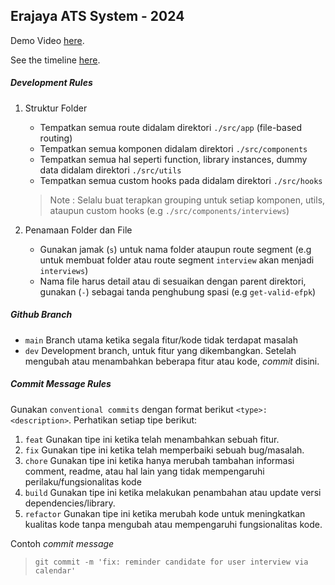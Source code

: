 ## Erajaya ATS System - 2024

Demo Video [here](https://drive.google.com/file/d/1HQB365i0s7gh8Q3Rg4PbAGdulEJ23DSP/view?usp=sharing).

See the timeline [here](https://docs.google.com/spreadsheets/d/12jSYs7mVIssOY1iyGkwIB7xP7d3tJvxNGkDeasjgg7s/edit#gid=0).

##### Development Rules

1. Struktur Folder

   - Tempatkan semua route didalam direktori `./src/app` (file-based routing)
   - Tempatkan semua komponen didalam direktori `./src/components`
   - Tempatkan semua hal seperti function, library instances, dummy data didalam direktori `./src/utils`
   - Tempatkan semua custom hooks pada didalam direktori `./src/hooks`

   > Note : Selalu buat terapkan grouping untuk setiap komponen, utils, ataupun custom hooks (e.g `./src/components/interviews`)
   >
2. Penamaan Folder dan File

   - Gunakan jamak (`s`) untuk nama folder ataupun route segment (e.g untuk membuat folder atau route segment `interview` akan menjadi `interviews`)
   - Nama file harus detail atau di sesuaikan dengan parent direktori, gunakan (`-`) sebagai tanda penghubung spasi (e.g `get-valid-efpk`)

##### Github Branch

- `main`
  Branch utama ketika segala fitur/kode tidak terdapat masalah
- `dev`
  Development branch, untuk fitur yang dikembangkan. Setelah mengubah atau menambahkan beberapa fitur atau kode, _commit_ disini.

##### Commit Message Rules

Gunakan `conventional commits` dengan format berikut `<type>: <description>`. Perhatikan setiap tipe berikut:

1. `feat`
   Gunakan tipe ini ketika telah menambahkan sebuah fitur.
2. `fix`
   Gunakan tipe ini ketika telah memperbaiki sebuah bug/masalah.
3. `chore`
   Gunakan tipe ini ketika hanya merubah tambahan informasi comment, readme, atau hal lain yang tidak mempengaruhi perilaku/fungsionalitas kode
4. `build`
   Gunakan tipe ini ketika melakukan penambahan atau update versi dependencies/library.
5. `refactor`
   Gunakan tipe ini ketika merubah kode untuk meningkatkan kualitas kode tanpa mengubah atau mempengaruhi fungsionalitas kode.

Contoh _commit message_

> `git commit -m 'fix: reminder candidate for user interview via calendar'`
